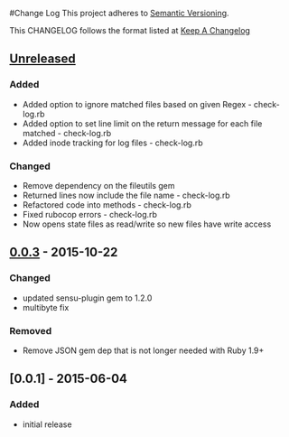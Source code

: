 #Change Log
This project adheres to [Semantic Versioning](http://semver.org/).

This CHANGELOG follows the format listed at [Keep A Changelog](http://keepachangelog.com/)

## [Unreleased]

### Added
- Added option to ignore matched files based on given Regex - check-log.rb
- Added option to set line limit on the return message for each file matched - check-log.rb
- Added inode tracking for log files - check-log.rb

### Changed
- Remove dependency on the fileutils gem
- Returned lines now include the file name - check-log.rb
- Refactored code into methods - check-log.rb
- Fixed rubocop errors - check-log.rb
- Now opens state files as read/write so new files have write access


## [0.0.3] - 2015-10-22
### Changed
- updated sensu-plugin gem to 1.2.0
- multibyte fix

### Removed
- Remove JSON gem dep that is not longer needed with Ruby 1.9+

## [0.0.1] - 2015-06-04

### Added
- initial release

[Unreleased]: https://github.com/sensu-plugins/sensu-plugins-logs/compare/0.0.3...HEAD
[0.0.3]: https://github.com/sensu-plugins/sensu-plugins-logs/compare/0.0.1...0.0.3
